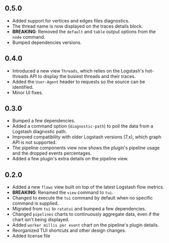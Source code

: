 ## 0.5.0
 - Added support for vertices and edges files diagnostics.
 - The thread name is now displayed on the traces details block.
 - **BREAKING**: Removed the `default` and `table` output options from the `node` command.
 - Bumped dependencies versions.

## 0.4.0
 - Introduced a new view `Threads`, which relies on the Logstash's hot-threads API to display the busiest threads and their traces.
 - Added the `User-Agent` header to requests so the source can be identified.
 - Minor UI fixes.

## 0.3.0
 - Bumped a few dependencies.
 - Added a command option (`diagnostic-path`) to poll the data from a Logstash diagnostic path.
 - Improved compatibility with older Logstash versions (7.x), which graph API is not supported.
 - The pipeline components view now shows the plugin's pipeline usage and the dropped events percentages.
 - Added a few plugin's extra details on the pipeline view.

## 0.2.0
- Added a new `flows` view built on top of the latest Logstash flow metrics.
- **BREAKING**: Renamed the `view` command to `tui`.
- Changed to execute the `tui` command by default when no specific command is supplied.
- Migrated from `tui` to `ratatui` and bumped a few dependencies.
- Changed `pipelines` charts to continuously aggregate data, even if the chart isn't being displayed.
- Added `worker millis per event` chart on the pipeline's plugin details.
- Reorganized TUI shortcuts and other design changes.
- Added license file